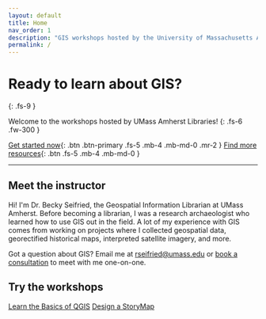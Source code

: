 ```yaml
---
layout: default
title: Home
nav_order: 1
description: "GIS workshops hosted by the University of Massachusetts Amherst Libraries."
permalink: /
---
```


# Ready to learn about GIS?
{: .fs-9 }

Welcome to the workshops hosted by UMass Amherst Libraries! 
{: .fs-6 .fw-300 }

[Get started now](https://umass-gis.github.io/workshops/content/basics-qgis/){: .btn .btn-primary .fs-5 .mb-4 .mb-md-0 .mr-2 } [Find more resources](https://gis.library.umass.edu/){: .btn .fs-5 .mb-4 .mb-md-0 }

---

## Meet the instructor

Hi! I'm Dr. Becky Seifried, the Geospatial Information Librarian at UMass Amherst. Before becoming a librarian, I was a research archaeologist who learned how to use GIS out in the field. A lot of my experience with GIS comes from working on projects where I collected geospatial data, georectified historical maps,  interpreted satellite imagery, and more.

Got a question about GIS? Email me at [rseifried@umass.edu](mailto:rseifried@umass.edu) or [book a consultation](https://libcal.library.umass.edu/appointments/gis) to meet with me one-on-one.

## Try the workshops

[Learn the Basics of QGIS](https://umass-gis.github.io/workshops/content/basics-qgis/)
[Design a StoryMap](https://umass-gis.github.io/workshops/content/storymaps/)
